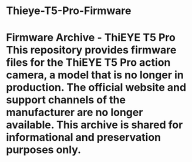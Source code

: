 # Thieye-T5-Pro-Firmware
# Firmware Archive - ThiEYE T5 Pro  This repository provides firmware files for the **ThiEYE T5 Pro** action camera, a model that is no longer in production. The official website and support channels of the manufacturer are no longer available. This archive is shared **for informational and preservation purposes only**. 
